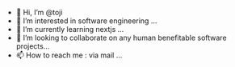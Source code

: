 - 👋 Hi, I’m @toji
- 👀 I’m interested in software engineering ...
- 🌱 I’m currently learning nextjs ...
- 💞️ I’m looking to collaborate on any human benefitable software projects...
- 📫 How to reach me : via mail ...

<!---
tojimato/tojimato is a ✨ special ✨ repository because its `README.md` (this file) appears on your GitHub profile.
You can click the Preview link to take a look at your changes.
--->
